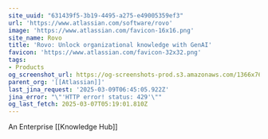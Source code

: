 ```yaml
---
site_uuid: "631439f5-3b19-4495-a275-e49005359ef3"
url: 'https://www.atlassian.com/software/rovo'
image: 'https://www.atlassian.com/favicon-16x16.png'
site_name: Rovo
title: 'Rovo: Unlock organizational knowledge with GenAI'
favicon: 'https://www.atlassian.com/favicon-32x32.png'
tags:
- Products
og_screenshot_url: https://og-screenshots-prod.s3.amazonaws.com/1366x768/80/false/73c4578da1dbc727ab4322cca9c1046f0621ab1cc7c7962a36caf6c68e607d9f.jpeg
parent_org: '[[Atlassian]]'
last_jina_request: '2025-03-09T06:45:05.922Z'
jina_error: "\"'HTTP error! status: 429'\""
og_last_fetch: 2025-03-07T05:19:01.810Z
---
```

An Enterprise [[Knowledge Hub]]

